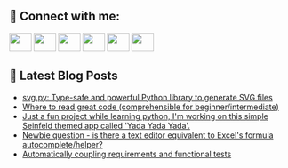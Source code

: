## 🔎 Connect with me:
[<img height="32" width="40" src="https://cdn.jsdelivr.net/npm/simple-icons@v5/icons/telegram.svg" />](https://t.me/bullbesh)
[<img height="32" width="40" src="https://cdn.jsdelivr.net/npm/simple-icons@v5/icons/vk.svg" />](https://vk.com/bullbesh)
[<img height="32" width="40" src="https://cdn.jsdelivr.net/npm/simple-icons@v5/icons/twitter.svg" />](https://twitter.com/bullbesh1)
[<img height="32" width="40" src="https://cdn.jsdelivr.net/npm/simple-icons@v5/icons/instagram.svg" />](https://www.instagram.com/bullbesh)
[<img height="32" width="40" src="https://cdn.jsdelivr.net/npm/simple-icons@v5/icons/reddit.svg" />](https://www.reddit.com/user/bullbesh)
[<img height="32" width="40" src="https://cdn.jsdelivr.net/npm/simple-icons@v5/icons/youtube.svg" />](https://www.youtube.com/channel/UCtfjRs6uzgq5mfm8S06WTcg)

## 📕 Latest Blog Posts
<!-- BLOG-POST-LIST:START -->
- [svg.py: Type-safe and powerful Python library to generate SVG files](https://www.reddit.com/r/Python/comments/v9zcwp/svgpy_typesafe_and_powerful_python_library_to/)
- [Where to read great code &lpar;comprehensible for beginner/intermediate&rpar;](https://www.reddit.com/r/Python/comments/v9yy22/where_to_read_great_code_comprehensible_for/)
- [Just a fun project while learning python, I&#39;m working on this simple Seinfeld themed app called &#39;Yada Yada Yada&#39;.](https://www.reddit.com/r/Python/comments/v9wxeu/just_a_fun_project_while_learning_python_im/)
- [Newbie question - is there a text editor equivalent to Excel&#39;s formula autocomplete/helper?](https://www.reddit.com/r/Python/comments/v9wudo/newbie_question_is_there_a_text_editor_equivalent/)
- [Automatically coupling requirements and functional tests](https://www.reddit.com/r/Python/comments/v9u6z4/automatically_coupling_requirements_and/)
<!-- BLOG-POST-LIST:END -->
